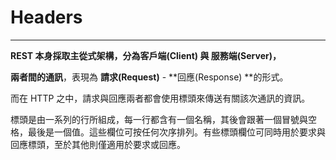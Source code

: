 # Headers

---

**REST **本身採取主從式架構，分為**客戶端\(**Client**\) **與 服務端**\(Server\)，**

**兩者間的通訊**，表現為 **請求\(Request\)** - **回應\(Response\) **的形式。

而在 HTTP 之中，請求與回應兩者都會使用標頭來傳送有關該次通訊的資訊。

標頭是由一系列的行所組成，每一行都含有一個名稱，其後會跟著一個冒號與空格，最後是一個值。這些欄位可按任何次序排列。有些標頭欄位可同時用於要求與回應標頭，至於其他則僅適用於要求或回應。

